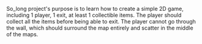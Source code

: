So_long project's purpose is to learn how to create a simple 2D game, including 1 player, 1 exit, at least 1 collectible items.
The player should collect all the items before being able to exit.
The player cannot go through the wall, which should surround the map entirely and scatter in the middle of the maps.
